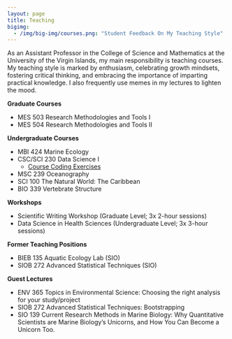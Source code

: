 ```yaml
---
layout: page
title: Teaching
bigimg:
  - /img/big-img/courses.png: "Student Feedback On My Teaching Style"
---
```

As an Assistant Professor in the College of Science and Mathematics at the University of the Virgin Islands, my main responsibility is teaching courses. My teaching style is marked by enthusiasm, celebrating growth mindsets, fostering critical thinking, and embracing the importance of imparting practical knowledge. I also frequently use memes in my lectures to lighten the mood.    

**Graduate Courses**
* MES 503 Research Methodologies and Tools I       
* MES 504 Research Methodologies and Tools II       
  
**Undergraduate Courses**
* MBI 424 Marine Ecology
* CSC/SCI 230 Data Science I
  * [Course Coding Exercises](https://kmblincow.github.io/UVIDataScience1_F24/)
* MSC 239 Oceanography    
* SCI 100 The Natural World: The Caribbean   
* BIO 339 Vertebrate Structure

**Workshops**  
* Scientific Writing Workshop (Graduate Level; 3x 2-hour sessions)
* Data Science in Health Sciences (Undergraduate Level; 3x 3-hour sessions)
  
**Former Teaching Positions**

* BIEB 135 Aquatic Ecology Lab (SIO)
* SIOB 272 Advanced Statistical Techniques (SIO)

**Guest Lectures**

* ENV 365 Topics in Environmental Science: Choosing the right analysis for your study/project
* SIOB 272 Advanced Statistical Techniques: Bootstrapping
* SIO 139 Current Research Methods in Marine Biology: Why Quantitative Scientists are Marine Biology’s Unicorns, and How You Can Become a Unicorn Too.



